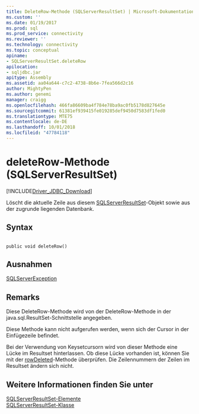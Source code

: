 ```yaml
---
title: DeleteRow-Methode (SQLServerResultSet) | Microsoft-Dokumentation
ms.custom: ''
ms.date: 01/19/2017
ms.prod: sql
ms.prod_service: connectivity
ms.reviewer: ''
ms.technology: connectivity
ms.topic: conceptual
apiname:
- SQLServerResultSet.deleteRow
apilocation:
- sqljdbc.jar
apitype: Assembly
ms.assetid: aa04a644-c7c2-4738-8b6e-7fea566d2c16
author: MightyPen
ms.author: genemi
manager: craigg
ms.openlocfilehash: 466fa86609ba4f784e78ba9ac0fb5178d827645e
ms.sourcegitcommit: 61381ef939415fe019285def9450d7583df1fed0
ms.translationtype: MTE75
ms.contentlocale: de-DE
ms.lasthandoff: 10/01/2018
ms.locfileid: "47784118"
---
```

# <a name="deleterow-method-sqlserverresultset"></a>deleteRow-Methode (SQLServerResultSet)
[!INCLUDE[Driver_JDBC_Download](../../../includes/driver_jdbc_download.md)]

  Löscht die aktuelle Zeile aus diesem [SQLServerResultSet](../../../connect/jdbc/reference/sqlserverresultset-class.md)-Objekt sowie aus der zugrunde liegenden Datenbank.  
  
## <a name="syntax"></a>Syntax  
  
```  
  
public void deleteRow()  
```  
  
## <a name="exceptions"></a>Ausnahmen  
 [SQLServerException](../../../connect/jdbc/reference/sqlserverexception-class.md)  
  
## <a name="remarks"></a>Remarks  
 Diese DeleteRow-Methode wird von der DeleteRow-Methode in der java.sql.ResultSet-Schnittstelle angegeben.  
  
 Diese Methode kann nicht aufgerufen werden, wenn sich der Cursor in der Einfügezeile befindet.  
  
 Bei der Verwendung von Keysetcursorn wird von dieser Methode eine Lücke im Resultset hinterlassen. Ob diese Lücke vorhanden ist, können Sie mit der [rowDeleted](../../../connect/jdbc/reference/rowdeleted-method-sqlserverresultset.md)-Methode überprüfen. Die Zeilennummern der Zeilen im Resultset ändern sich nicht.  
  
## <a name="see-also"></a>Weitere Informationen finden Sie unter  
 [SQLServerResultSet-Elemente](../../../connect/jdbc/reference/sqlserverresultset-members.md)   
 [SQLServerResultSet-Klasse](../../../connect/jdbc/reference/sqlserverresultset-class.md)  
  
  
